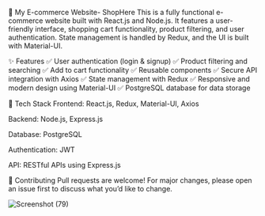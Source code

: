 
🛒 My E-commerce Website- ShopHere
This is a fully functional e-commerce website built with React.js and Node.js. It features a user-friendly interface, shopping cart functionality, product filtering, and user authentication. State management is handled by Redux, and the UI is built with Material-UI.

✨ Features
✅ User authentication (login & signup)
✅ Product filtering and searching
✅ Add to cart functionality
✅ Reusable components
✅ Secure API integration with Axios
✅ State management with Redux
✅ Responsive and modern design using Material-UI
✅ PostgreSQL database for data storage

🚀 Tech Stack
Frontend: React.js, Redux, Material-UI, Axios

Backend: Node.js, Express.js

Database: PostgreSQL

Authentication: JWT

API: RESTful APIs using Express.js

🤝 Contributing
Pull requests are welcome! For major changes, please open an issue first to discuss what you’d like to change.

![Screenshot (79)](https://github.com/user-attachments/assets/fc6c45f6-f44d-45bd-b7d9-2582b794bbbe)
